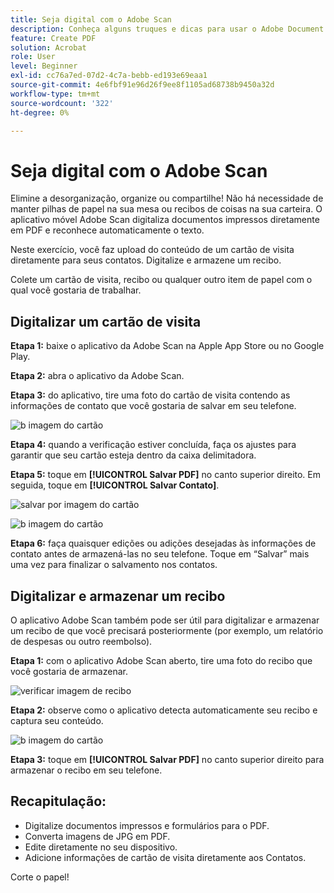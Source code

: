 ```yaml
---
title: Seja digital com o Adobe Scan
description: Conheça alguns truques e dicas para usar o Adobe Document Cloud
feature: Create PDF
solution: Acrobat
role: User
level: Beginner
exl-id: cc76a7ed-07d2-4c7a-bebb-ed193e69eaa1
source-git-commit: 4e6fbf91e96d26f9ee8f1105ad68738b9450a32d
workflow-type: tm+mt
source-wordcount: '322'
ht-degree: 0%

---
```


# Seja digital com o Adobe Scan

Elimine a desorganização, organize ou compartilhe! Não há necessidade de manter pilhas de papel na sua mesa ou recibos de coisas na sua carteira. O aplicativo móvel Adobe Scan digitaliza documentos impressos diretamente em PDF e reconhece automaticamente o texto.

Neste exercício, você faz upload do conteúdo de um cartão de visita diretamente para seus contatos. Digitalize e armazene um recibo.

Colete um cartão de visita, recibo ou qualquer outro item de papel com o qual você gostaria de trabalhar.

## Digitalizar um cartão de visita

**Etapa 1:** baixe o aplicativo da Adobe Scan na Apple App Store ou no Google Play.

**Etapa 2:** abra o aplicativo da Adobe Scan.

**Etapa 3:** do aplicativo, tire uma foto do cartão de visita contendo as informações de contato que você gostaria de salvar em seu telefone.

![b imagem do cartão](assets/scanbcard.png)


**Etapa 4:** quando a verificação estiver concluída, faça os ajustes para garantir que seu cartão esteja dentro da caixa delimitadora.

**Etapa 5:** toque em **[!UICONTROL Salvar PDF]** no canto superior direito. Em seguida, toque em **[!UICONTROL Salvar Contato]**.


![salvar por imagem do cartão](assets/savecontact.jpg)

![b imagem do cartão](assets/savecontact.png)

**Etapa 6:** faça quaisquer edições ou adições desejadas às informações de contato antes de armazená-las no seu telefone. Toque em “Salvar” mais uma vez para finalizar o salvamento nos contatos.

## Digitalizar e armazenar um recibo

O aplicativo Adobe Scan também pode ser útil para digitalizar e armazenar um recibo de que você precisará posteriormente (por exemplo, um relatório de despesas ou outro reembolso).

**Etapa 1:** com o aplicativo Adobe Scan aberto, tire uma foto do recibo que você gostaria de armazenar.

![verificar imagem de recibo](assets/scanreceipt.png)


**Etapa 2:** observe como o aplicativo detecta automaticamente seu recibo e captura seu conteúdo.

![b imagem do cartão](assets/receiptoutput.jpg)

**Etapa 3:** toque em **[!UICONTROL Salvar PDF]** no canto superior direito para armazenar o recibo em seu telefone.


## Recapitulação:

* Digitalize documentos impressos e formulários para o PDF.
* Converta imagens de JPG em PDF.
* Edite diretamente no seu dispositivo.
* Adicione informações de cartão de visita diretamente aos Contatos.

Corte o papel!
